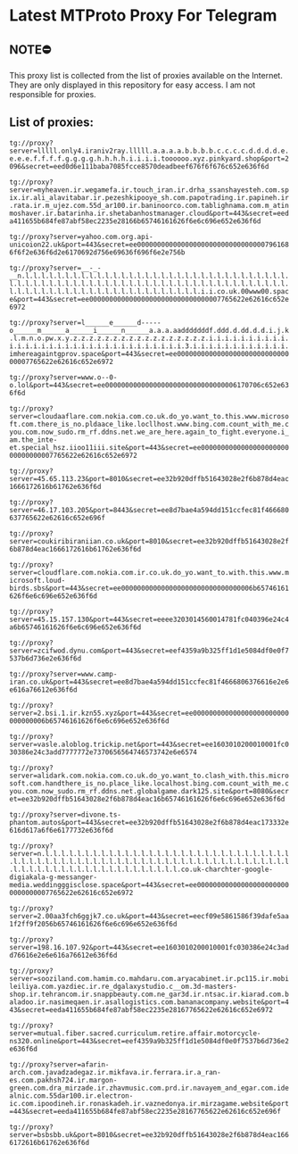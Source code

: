 # Latest MTProto Proxy For Telegram

## NOTE⛔

This proxy list is collected from the list of proxies available on the Internet. They are only displayed in this repository for easy access. I am not responsible for proxies.

## List of proxies:

`tg://proxy?server=lllll.only4.iraniv2ray.lllll.a.a.a.a.b.b.b.b.c.c.c.c.d.d.d.d.e.e.e.e.f.f.f.f.g.g.g.g.h.h.h.h.i.i.i.i.toooooo.xyz.pinkyard.shop&port=2096&secret=eed0d6e111baba7085fcce8570deadbeef676f6f676c652e636f6d`

`tg://proxy?server=myheaven.ir.wegamefa.ir.touch_iran.ir.drha_ssanshayesteh.com.spix.ir.ali_alavitabar.ir.pezeshkipooye_sh.com.papotrading.ir.papineh.ir.rata.ir.m_ujez.com.55d_ar100.ir.baninoorco.com.tablighnama.com.m_atinmoshaver.ir.batarinha.ir.shetabanhostmanager.cloud&port=443&secret=eeda411655b684fe87abf58ec2235e28166b65746161626f6e6c696e652e636f6d`

`tg://proxy?server=yahoo.com.org.api-unicoion22.uk&port=443&secret=ee000000000000000000000000000000007961686f6f2e636f6d2e6170692d756e69636f696f6e2e756b`

`tg://proxy?server=__-_-__n.l.l.l.l.l.l.l.l.l.l.l.l.l.l.l.l.l.l.l.l.l.l.l.l.l.l.l.l.l.l.l.l.l.l.l.l.l.l.l.l.l.l.l.l.l.l.l.l.l.l.l.l.l.l.l.l.l.l.l.l.l.l.l.l.l.l.l.l.l.l.l.l.l.l.l.l.l.l.l.l.l.l.l.l.l.l.l.l.l.l.l.l.i.i.co.uk.00www00.space&port=443&secret=ee000000000000000000000000000000007765622e62616c652e6972`

`tg://proxy?server=l______e______d-----o______m______a______i______n______a.a.a.aadddddddf.ddd.d.dd.d.d.i.j.k.l.m.n.o.pw.x.y.z.z.z.z.z.z.z.z.z.z.z.z.z.z.z.z.z.i.i.i.i.i.i.i.i.i.i.i.i.i.i.i.i.i.i.i.i.i.i.i.i.i.i.i.i.i.i.i.i.3.i.i.i.i.i.i.i.i.i.i.i.i.imhereagaintgprov.space&port=443&secret=ee000000000000000000000000000000007765622e62616c652e6972`

`tg://proxy?server=www.o--0-o.lol&port=443&secret=ee000000000000000000000000000000006170706c652e636f6d`

`tg://proxy?server=cloudaaflare.com.nokia.com.co.uk.do_yo.want_to.this.www.microsoft.com.there_is_no.pldaace_like.locllhost.www.bing.com.count_with_me.cyou.com.now_sudo.rm_rf.ddns.net.we_are_here.again_to_fight.everyone.i_am.the_inte-et.special_hsz.iioo11iii.site&port=443&secret=ee000000000000000000000000000000007765622e62616c652e6972`

`tg://proxy?server=45.65.113.23&port=8010&secret=ee32b920dffb51643028e2f6b878d4eac1666172616b61762e636f6d`

`tg://proxy?server=46.17.103.205&port=8443&secret=ee8d7bae4a594dd151ccfec81f466680637765622e62616c652e696f`

`tg://proxy?server=coukiribiraniian.co.uk&port=8010&secret=ee32b920dffb51643028e2f6b878d4eac1666172616b61762e636f6d`

`tg://proxy?server=cloudflare.com.nokia.com.ir.co.uk.do_yo.want_to.with.this.www.microsoft.loud-birds.sbs&port=443&secret=ee000000000000000000000000000000006b65746161626f6e6c696e652e636f6d`

`tg://proxy?server=45.15.157.130&port=443&secret=eeee3203014560014781fc040396e24c4a6b65746161626f6e6c696e652e636f6d`

`tg://proxy?server=zcifwod.dynu.com&port=443&secret=eef4359a9b325ff1d1e5084df0e0f7537b6d736e2e636f6d`

`tg://proxy?server=www.camp-iran.co.uk&port=443&secret=ee8d7bae4a594dd151ccfec81f4666806376616e2e6e616a76612e636f6d`

`tg://proxy?server=2.bsi.1.ir.kzn55.xyz&port=443&secret=ee000000000000000000000000000000006b65746161626f6e6c696e652e636f6d`

`tg://proxy?server=vasle.aloblog.trickip.net&port=443&secret=ee1603010200010001fc030386e24c3add7777772e7370656564746573742e6e6574`

`tg://proxy?server=alidark.com.nokia.com.co.uk.do_yo.want_to.clash_with.this.microsoft.com.handthere_is_no.place_like.localhost.bing.com.count_with_me.cyou.com.now_sudo.rm_rf.ddns.net.globalgame.dark125.site&port=8080&secret=ee32b920dffb51643028e2f6b878d4eac16b65746161626f6e6c696e652e636f6d`

`tg://proxy?server=divone.ts-phantom.autos&port=443&secret=ee32b920dffb51643028e2f6b878d4eac173332e616d617a6f6e6177732e636f6d`

`tg://proxy?server=n.l.l.l.l.l.l.l.l.l.l.l.l.l.l.l.l.l.l.l.l.l.l.l.l.l.l.l.l.l.l.l.l.l.l.l.l.l.l.l.l.l.l.l.l.l.l.l.l.l.l.l.l.l.l.l.l.l.l.l.l.l.l.l.l.l.l.l.l.l.l.l.l.l.l.l.l.l.l.l.l.l.l.l.l.l.l.l.co.uk-charchter-google-digiakala-g-messanger-media.weddingggisclose.space&port=443&secret=ee000000000000000000000000000000007765622e62616c652e6972`

`tg://proxy?server=2.00aa3fch6ggjk7.co.uk&port=443&secret=eecf09e5861586f39dafe5aa1f2ff9f2056b65746161626f6e6c696e652e636f6d`

`tg://proxy?server=198.16.107.92&port=443&secret=ee1603010200010001fc030386e24c3add76616e2e6e616a76612e636f6d`

`tg://proxy?server=sooziland.com.hamim.co.mahdaru.com.aryacabinet.ir.pc115.ir.mobileiliya.com.yazdiec.ir.re_dgalaxystudio.c__om.3d-masters-shop.ir.tehrancom.ir.snappbeauty.com.ne_gar3d.ir.ntsac.ir.kiarad.com.baladoo.ir.nasimeqaen.ir.asallogistics.com.bananacompany.website&port=443&secret=eeda411655b684fe87abf58ec2235e28167765622e62616c652e6972`

`tg://proxy?server=mutual.fiber.sacred.curriculum.retire.affair.motorcycle-ns320.online&port=443&secret=eef4359a9b325ff1d1e5084df0e0f7537b6d736e2e636f6d`

`tg://proxy?server=afarin-arch.com.javadzadegaz.ir.mikfava.ir.ferrara.ir.a_ran-es.com.pakhsh724.ir.margon-green.com.dra_mirzade.ir.zhavmusic.com.prd.ir.navayem_and_egar.com.idealnic.com.55dar100.ir.electron-ic.com.ipoodineh.ir.ronaskadeh.ir.vaznedonya.ir.mirzagame.website&port=443&secret=eeda411655b684fe87abf58ec2235e28167765622e62616c652e696f`

`tg://proxy?server=bsbsbb.uk&port=8010&secret=ee32b920dffb51643028e2f6b878d4eac1666172616b61762e636f6d`

